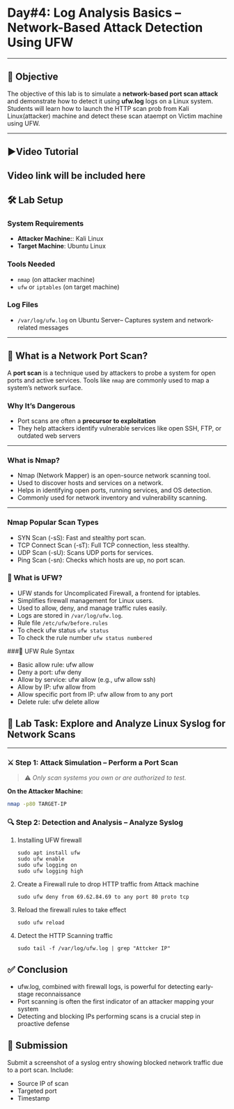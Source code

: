 # **Day#4: Log Analysis Basics – Network-Based Attack Detection Using UFW**

---

## 🎯 **Objective**  
The objective of this lab is to simulate a **network-based port scan attack** and demonstrate how to detect it using **ufw.log** logs on a Linux system. Students will learn how to launch the HTTP scan prob from Kali Linux(attacker) machine and detect these scan ataempt on Victim machine using UFW.

---

## **▶️Video Tutorial**

Video link will be included here
---

## 🛠️ **Lab Setup**

### **System Requirements**
- **Attacker Machine:**: Kali Linux
- **Target Machine**: Ubuntu Linux

### **Tools Needed**
- `nmap` (on attacker machine)
- `ufw` or `iptables` (on target machine)

### **Log Files**
- `/var/log/ufw.log` on Ubuntu Server– Captures system and network-related messages

---

## 🧠 **What is a Network Port Scan?**

A **port scan** is a technique used by attackers to probe a system for open ports and active services. Tools like `nmap` are commonly used to map a system’s network surface.

### **Why It’s Dangerous**
- Port scans are often a **precursor to exploitation**
- They help attackers identify vulnerable services like open SSH, FTP, or outdated web servers

---

### What is Nmap?
- Nmap (Network Mapper) is an open-source network scanning tool.
- Used to discover hosts and services on a network.
- Helps in identifying open ports, running services, and OS detection.
- Commonly used for network inventory and vulnerability scanning.

---

### Nmap Popular Scan Types
- SYN Scan (-sS): Fast and stealthy port scan.
- TCP Connect Scan (-sT): Full TCP connection, less stealthy.
- UDP Scan (-sU): Scans UDP ports for services.
- Ping Scan (-sn): Checks which hosts are up, no port scan.

### 🔐 What is UFW?
- UFW stands for Uncomplicated Firewall, a frontend for iptables.
- Simplifies firewall management for Linux users.
- Used to allow, deny, and manage traffic rules easily.
- Logs are stored in `/var/log/ufw.log`.
- Rule file `/etc/ufw/before.rules`
- To check ufw status `ufw status`
- To check the rule number `ufw status numbered`

###🧾 UFW Rule Syntax
- Basic allow rule: ufw allow <port>
- Deny a port: ufw deny <port>
- Allow by service: ufw allow <service> (e.g., ufw allow ssh)
- Allow by IP: ufw allow from <IP>
- Allow specific port from IP: ufw allow from <IP> to any port <port>
- Delete rule: ufw delete allow <port>



## 🧪 **Lab Task: Explore and Analyze Linux Syslog for Network Scans**

---

### ⚔️ **Step 1: Attack Simulation – Perform a Port Scan**

> ⚠️ *Only scan systems you own or are authorized to test.*

**On the Attacker Machine:**
```bash
nmap -p80 TARGET-IP
```


### 🔍 Step 2: Detection and Analysis – Analyze Syslog

1. Installing UFW firewall
   ```
   sudo apt install ufw
   sudo ufw enable
   sudo ufw logging on
   sudo ufw logging high
   ```
2. Create a Firewall rule to drop HTTP traffic from Attack machine
   ```
   sudo ufw deny from 69.62.84.69 to any port 80 proto tcp
   ```
3. Reload the firewall rules to take effect
   ```
   sudo ufw reload
   ```
4. Detect the HTTP Scanning traffic
   ```
   sudo tail -f /var/log/ufw.log | grep "Attcker IP"
   ```


## ✅ Conclusion
- ufw.log, combined with firewall logs, is powerful for detecting early-stage reconnaissance
- Port scanning is often the first indicator of an attacker mapping your system
- Detecting and blocking IPs performing scans is a crucial step in proactive defense

## 📸 Submission
Submit a screenshot of a syslog entry showing blocked network traffic due to a port scan. Include:
- Source IP of scan
- Targeted port
- Timestamp

